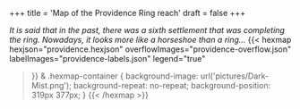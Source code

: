 +++
title = 'Map of the Providence Ring reach'
draft = false
+++

*It is said that in the past, there was a sixth settlement that was completing the ring. Nowadays, it looks more like a horseshoe than a ring...*
{{< hexmap 
    hexjson="providence.hexjson"
    overflowImages="providence-overflow.json"
    labelImages="providence-labels.json"
    legend="true"
>}}
    & .hexmap-container {
        background-image: url('pictures/Dark-Mist.png');
        background-repeat: no-repeat;
        background-position: 319px 377px;
    }
{{< /hexmap >}}